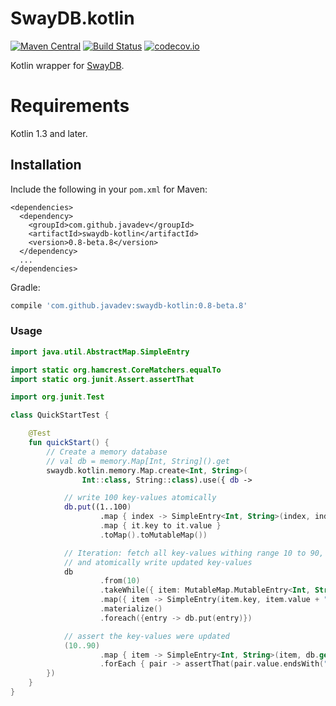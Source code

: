 # SwayDB.kotlin

[![Maven Central](https://img.shields.io/maven-central/v/com.github.javadev/swaydb-kotlin.svg)](http://search.maven.org/#search%7Cga%7C1%7Cg%3A%22com.github.javadev%22%20AND%20a%3A%22swaydb-kotlin%22)
[![Build Status](https://travis-ci.com/simerplaha/SwayDB.kotlin.svg?branch=master)](https://travis-ci.com/simerplaha/SwayDB.kotlin)
[![codecov.io](http://codecov.io/github/simerplaha/SwayDB.kotlin/coverage.svg?branch=master)](http://codecov.io/github/simerplaha/SwayDB.kotlin?branch=master)

Kotlin wrapper for [SwayDB](https://github.com/simerplaha/SwayDB).

Requirements
============

Kotlin 1.3 and later.

## Installation

Include the following in your `pom.xml` for Maven:

```
<dependencies>
  <dependency>
    <groupId>com.github.javadev</groupId>
    <artifactId>swaydb-kotlin</artifactId>
    <version>0.8-beta.8</version>
  </dependency>
  ...
</dependencies>
```

Gradle:

```groovy
compile 'com.github.javadev:swaydb-kotlin:0.8-beta.8'
```

### Usage

```kotlin
import java.util.AbstractMap.SimpleEntry

import static org.hamcrest.CoreMatchers.equalTo
import static org.junit.Assert.assertThat

import org.junit.Test

class QuickStartTest {

    @Test
    fun quickStart() {
        // Create a memory database
        // val db = memory.Map[Int, String]().get
        swaydb.kotlin.memory.Map.create<Int, String>(
                Int::class, String::class).use({ db ->

            // write 100 key-values atomically
            db.put((1..100)
                    .map { index -> SimpleEntry<Int, String>(index, index.toString()) }
                    .map { it.key to it.value }
                    .toMap().toMutableMap())

            // Iteration: fetch all key-values withing range 10 to 90, update values
            // and atomically write updated key-values
            db
                    .from(10)
                    .takeWhile({ item: MutableMap.MutableEntry<Int, String> -> item.key <= 90 })
                    .map({ item -> SimpleEntry(item.key, item.value + "_updated") })
                    .materialize()
                    .foreach({entry -> db.put(entry)})

            // assert the key-values were updated
            (10..90)
                    .map { item -> SimpleEntry<Int, String>(item, db.get(item)) }
                    .forEach { pair -> assertThat(pair.value.endsWith("_updated"), equalTo(true)) }
        })
    }
}
```
